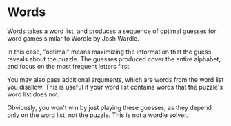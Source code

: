 # Words

Words takes a word list, and produces a sequence of optimal guesses for word games similar to Wordle by Josh Wardle.

In this case, "optimal" means maximizing the information that the guess reveals about the puzzle. The guesses produced cover the entire alphabet, and focus on the most frequent letters first. 

You may also pass additional arguments, which are words from the word list you disallow. This is useful if your word list contains words that the puzzle's word list does not. 

Obviously, you won't win by just playing these guesses, as they depend only on the word list, not the puzzle. This is not a wordle solver.
